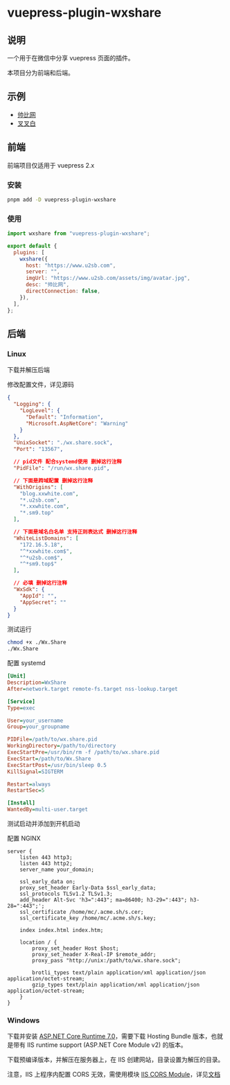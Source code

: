 # vuepress-plugin-wxshare

## 说明

一个用于在微信中分享 vuepress 页面的插件。

本项目分为前端和后端。

## 示例

- [帅比网](https://www.u2sb.com)
- [叉叉白](blog.xxwhite.com)

## 前端

前端项目仅适用于 vuepress 2.x

### 安装

```bash
pnpm add -D vuepress-plugin-wxshare
```

### 使用

```js
import wxshare from "vuepress-plugin-wxshare";

export default {
  plugins: [
    wxshare({
      host: "https://www.u2sb.com",
      server: "",
      imgUrl: "https://www.u2sb.com/assets/img/avatar.jpg",
      desc: "帅比网",
      directConnection: false,
    }),
  ],
};
```

## 后端

### Linux

下载并解压后端

修改配置文件，详见源码

```json
{
  "Logging": {
    "LogLevel": {
      "Default": "Information",
      "Microsoft.AspNetCore": "Warning"
    }
  },
  "UnixSocket": "./wx.share.sock",
  "Port": "13567",

  // pid文件 配合systemd使用 删掉这行注释
  "PidFile": "/run/wx.share.pid",

  // 下面是跨域配置 删掉这行注释
  "WithOrigins": [
    "blog.xxwhite.com",
    "*.u2sb.com",
    "*.xxwhite.com",
    "*.sm9.top"
  ],

  // 下面是域名白名单 支持正则表达式 删掉这行注释
  "WhiteListDomains": [
    "172.16.5.18",
    "^*xxwhite.com$",
    "^*u2sb.com$",
    "^*sm9.top$"
  ],

  // 必填 删掉这行注释
  "WxSdk": {
    "AppId": "",
    "AppSecret": ""
  }
}
```

测试运行

```sh
chmod +x ./Wx.Share
./Wx.Share
```

配置 systemd

```ini
[Unit]
Description=WxShare
After=network.target remote-fs.target nss-lookup.target

[Service]
Type=exec

User=your_username
Group=your_groupname

PIDFile=/path/to/wx.share.pid
WorkingDirectory=/path/to/directory
ExecStartPre=/usr/bin/rm -f /path/to/wx.share.pid
ExecStart=/path/to/Wx.Share
ExecStartPost=/usr/bin/sleep 0.5
KillSignal=SIGTERM

Restart=always
RestartSec=5

[Install]
WantedBy=multi-user.target
```

测试启动并添加到开机启动

配置 NGINX

```nginx
server {
    listen 443 http3;
    listen 443 http2;
    server_name your_domain;

    ssl_early_data on;
    proxy_set_header Early-Data $ssl_early_data;
    ssl_protocols TLSv1.2 TLSv1.3;
    add_header Alt-Svc 'h3=":443"; ma=86400; h3-29=":443"; h3-28=":443";';
    ssl_certificate /home/mc/.acme.sh/s.cer;
    ssl_certificate_key /home/mc/.acme.sh/s.key;

    index index.html index.htm;

    location / {
        proxy_set_header Host $host;
        proxy_set_header X-Real-IP $remote_addr;
        proxy_pass "http://unix:/path/to/wx.share.sock";

        brotli_types text/plain application/xml application/json application/octet-stream;
        gzip_types text/plain application/xml application/json application/octet-stream;
    }
}
```

### Windows

下载并安装 [ASP.NET Core Runtime 7.0](https://dotnet.microsoft.com/en-us/download/dotnet/7.0)，需要下载 Hosting Bundle 版本，也就是带有 IIS runtime support (ASP.NET Core Module v2) 的版本。

下载预编译版本，并解压在服务器上，在 IIS 创建网站，目录设置为解压的目录。

注意，IIS 上程序内配置 CORS 无效，需使用模块 [IIS CORS Module](https://www.iis.net/downloads/microsoft/iis-cors-module)，详见[文档](https://learn.microsoft.com/en-us/iis/extensions/cors-module/cors-module-configuration-reference)
